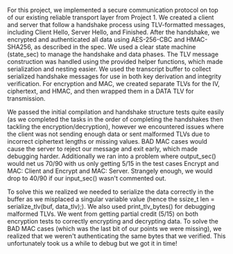 For this project, we implemented a secure communication protocol on top of our existing reliable transport layer from Project 1. We created a client and server that follow a handshake process using TLV-formatted messages, including Client Hello, Server Hello, and Finished. After the handshake, we encrypted and authenticated all data using AES-256-CBC and HMAC-SHA256, as described in the spec. We used a clear state machine (state_sec) to manage the handshake and data phases. The TLV message construction was handled using the provided helper functions, which made serialization and nesting easier. We used the transcript buffer to collect serialized handshake messages for use in both key derivation and integrity verification. For encryption and MAC, we created separate TLVs for the IV, ciphertext, and HMAC, and then wrapped them in a DATA TLV for transmission.

We passed the initial compilation and handshake structure tests quite easily (as we completed the tasks in the order of completing the handshakes then tackling the encryption/decryption), however we encountered issues where the client was not sending enough data or sent malformed TLVs due to incorrect ciphertext lengths or missing values. BAD MAC cases would cause the server to reject our message and exit early, which made debugging harder. Additionally we ran into a problem where output_sec() would net us 70/90 with us only getting 5/15 in the test cases Encrypt and MAC: Client and Encrypt and MAC: Server. Strangely enough, we would drop to 40/90 if our input_sec() wasn't commented out.

To solve this we realized we needed to serialize the data correctly in the buffer as we misplaced a singular variable value (hence the ssize_t len = serialize_tlv(buf, data_tlv);). We also used print_tlv_bytes() for debugging malformed TLVs. We went from getting partial credit (5/15) on both encryption tests to correctly encrypting and decrypting data. To solve the BAD MAC cases (which was the last bit of our points we were missing), we realized that we weren't authenticating the same bytes that we verified. This unfortunately took us a while to debug but we got it in time!

